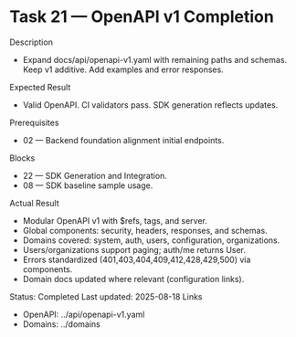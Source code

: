 <!--
File: 21-openapi-v1-completion.md
Purpose: Complete OpenAPI v1 to cover mandatory pages and backend
endpoints. Include headers (ETag, If-Match, Idempotency-Key), RFC7807,
examples, and tags per domain. All Rights Reserved. Arodi Emmanuel
-->

# Task 21 — OpenAPI v1 Completion

Description

- Expand docs/api/openapi-v1.yaml with remaining paths and schemas. Keep v1
  additive. Add examples and error responses.

Expected Result

- Valid OpenAPI. CI validators pass. SDK generation reflects updates.

Prerequisites

- 02 — Backend foundation alignment initial endpoints.

Blocks

- 22 — SDK Generation and Integration.
- 08 — SDK baseline sample usage.

Actual Result

- Modular OpenAPI v1 with $refs, tags, and server.
- Global components: security, headers, responses, and schemas.
- Domains covered: system, auth, users, configuration, organizations.
- Users/organizations support paging; auth/me returns User.
- Errors standardized (401,403,404,409,412,428,429,500) via components.
- Domain docs updated where relevant (configuration links).

Status: Completed Last updated: 2025-08-18 Links

- OpenAPI: ../api/openapi-v1.yaml
- Domains: ../domains
